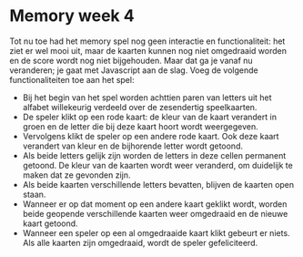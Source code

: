 # Memory week 4

Tot nu toe had het memory spel nog geen interactie en functionaliteit: het ziet er wel mooi uit, maar de kaarten kunnen nog niet omgedraaid worden en de score wordt nog niet bijgehouden. Maar dat ga je vanaf nu veranderen; je gaat met Javascript aan de slag. Voeg de volgende functionaliteiten toe aan het spel:

- Bij het begin van het spel worden achttien paren van letters uit het alfabet willekeurig verdeeld over de zesendertig speelkaarten.
- De speler klikt op een rode kaart: de kleur van de kaart verandert in groen en de letter die bij deze kaart hoort wordt weergegeven.
- Vervolgens klikt de speler op een andere rode kaart. Ook deze kaart verandert van kleur en de bijhorende letter wordt getoond.
- Als beide letters gelijk zijn worden de letters in deze cellen permanent getoond. De kleur van de kaarten wordt weer veranderd, om duidelijk te maken dat ze gevonden zijn.
- Als beide kaarten verschillende letters bevatten, blijven de kaarten open staan.
- Wanneer er op dat moment op een andere kaart geklikt wordt, worden beide geopende verschillende kaarten weer omgedraaid en de nieuwe kaart getoond.
- Wanneer een speler op een al omgedraaide kaart klikt gebeurt er niets.
Als alle kaarten zijn omgedraaid, wordt de speler gefeliciteerd.
